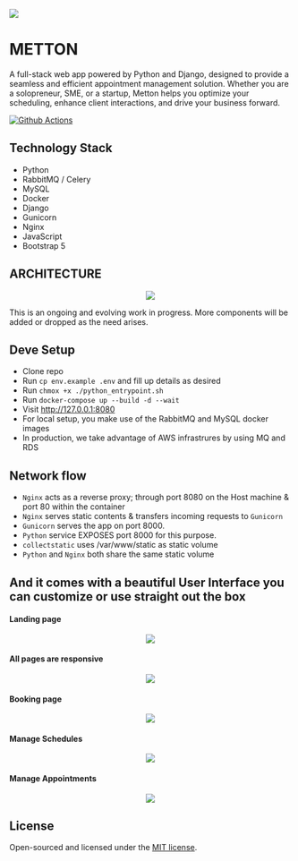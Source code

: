 <p align="left"><img src="core/static/images/logo.png"></p>

# METTON

A full-stack web app powered by Python and Django, designed to provide a seamless and efficient appointment management solution. Whether you are a solopreneur, SME, or a startup, Metton helps you optimize your scheduling, enhance client interactions, and drive your business forward.

[![Github Actions](https://github.com/Monamoxie/metton-python-utility-scheduler/actions/workflows/metton.yml/badge.svg)](https://github.com/Monamoxie/metton-python-utility-scheduler/actions/workflows/metton.yml)

</p>

## Technology Stack

- Python
- RabbitMQ / Celery
- MySQL
- Docker
- Django
- Gunicorn
- Nginx
- JavaScript
- Bootstrap 5

## ARCHITECTURE
<p align="center"><img src="core/static/images/snapshots/metton-arch.svg"></p>

This is an ongoing and evolving work in progress. More components will be added or dropped as the need arises.

## Deve Setup

- Clone repo
- Run `cp env.example .env` and fill up details as desired
- Run `chmox +x ./python_entrypoint.sh`
- Run `docker-compose up --build -d --wait`
- Visit http://127.0.0.1:8080
- For local setup, you make use of the RabbitMQ and MySQL docker images
- In production, we take advantage of AWS infrastrures by using MQ and RDS

## Network flow

- `Nginx` acts as a reverse proxy; through port 8080 on the Host machine & port 80 within the container
- `Nginx` serves static contents & transfers incoming requests to `Gunicorn`
- `Gunicorn` serves the app on port 8000.
- `Python` service EXPOSES port 8000 for this purpose.
- `collectstatic` uses /var/www/static as static volume
- `Python` and `Nginx` both share the same static volume
  <br>


## And it comes with a beautiful User Interface you can customize or use straight out the box

#### Landing page

<p align="center"><img src="core/static/images/snapshots/home.png"></p>

#### All pages are responsive

<p align="center"><img src="core/static/images/snapshots/home-mobile-view.png"></p>

#### Booking page

<p align="center"><img src="core/static/images/snapshots/booking-page.png"></p>

#### Manage Schedules

<p align="center"><img src="core/static/images/snapshots/manage-schedules.png"></p>

#### Manage Appointments

<p align="center"><img src="core/static/images/snapshots/upcoming-appointments.png"></p>

## License

Open-sourced and licensed under the [MIT license](https://opensource.org/licenses/MIT).
